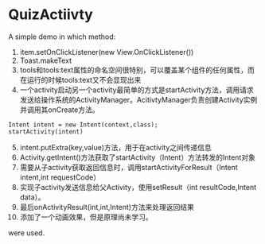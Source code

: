 # QuizActiivty

A simple demo in which method:
1. item.setOnClickListener(new View.OnClickListener())
2. Toast.makeText
3. tools和tools:text属性的命名空间很特别，可以覆盖某个组件的任何属性，而在运行的时候tools:text又不会显现出来
4. 一个activity启动另一个activity最简单的方式是startActivity方法，调用请求发送给操作系统的ActivityManager。AcitivtyManager负责创建Activity实例并调用其onCreate方法。
``` sss
Intent intent = new Intent(context,class);
startActivity(intent)
```
5. intent.putExtra(key,value)方法，用于在activity之间传递信息
6. Activity.getIntent()方法获取了startActivity（Intent）方法转发的Intent对象
7. 需要从子activity获取返回信息时，调用startActivityForResult（Intent intent,int requestCode）
8. 实现子activity发送信息给父Activity，使用setResult（int resultCode,Intent data）。
9. 最后onActivityResult(int,int,Intent)方法来处理返回结果
10. 添加了一个动画效果，但是原理尚未学习。

were used.
